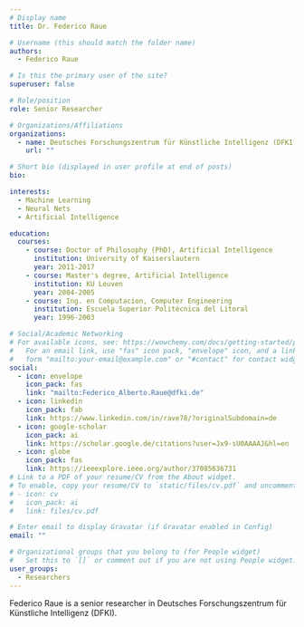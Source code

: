 ```yaml
---
# Display name
title: Dr. Federico Raue

# Username (this should match the folder name)
authors:
  - Federico Raue

# Is this the primary user of the site?
superuser: false

# Role/position
role: Senior Researcher

# Organizations/Affiliations
organizations:
  - name: Deutsches Forschungszentrum für Künstliche Intelligenz (DFKI)
    url: ""

# Short bio (displayed in user profile at end of posts)
bio:

interests:
  - Machine Learning
  - Neural Nets
  - Artificial Intelligence

education:
  courses:
    - course: Doctor of Philosophy (PhD), Artificial Intelligence
      institution: University of Kaiserslautern
      year: 2011-2017
    - course: Master's degree, Artificial Intelligence
      institution: KU Leuven
      year: 2004-2005
    - course: Ing. en Computacion, Computer Engineering
      institution: Escuela Superior Politécnica del Litoral
      year: 1996-2003

# Social/Academic Networking
# For available icons, see: https://wowchemy.com/docs/getting-started/page-builder/#icons
#   For an email link, use "fas" icon pack, "envelope" icon, and a link in the
#   form "mailto:your-email@example.com" or "#contact" for contact widget.
social:
  - icon: envelope
    icon_pack: fas
    link: "mailto:Federico_Alberto.Raue@dfki.de"
  - icon: linkedin
    icon_pack: fab
    link: https://www.linkedin.com/in/rave78/?originalSubdomain=de
  - icon: google-scholar
    icon_pack: ai
    link: https://scholar.google.de/citations?user=Jx9-sU0AAAAJ&hl=en
  - icon: globe
    icon_pack: fas
    link: https://ieeexplore.ieee.org/author/37085636731
# Link to a PDF of your resume/CV from the About widget.
# To enable, copy your resume/CV to `static/files/cv.pdf` and uncomment the lines below.
# - icon: cv
#   icon_pack: ai
#   link: files/cv.pdf

# Enter email to display Gravatar (if Gravatar enabled in Config)
email: ""

# Organizational groups that you belong to (for People widget)
#   Set this to `[]` or comment out if you are not using People widget.
user_groups:
  - Researchers
---
```


Federico Raue is a senior researcher in Deutsches Forschungszentrum für Künstliche Intelligenz (DFKI).
